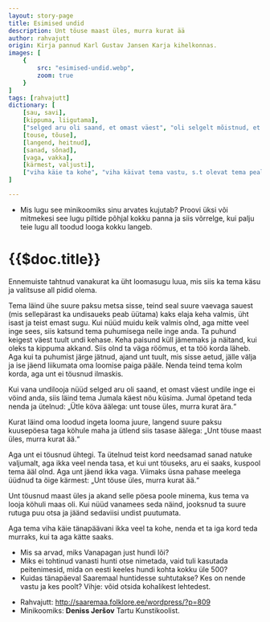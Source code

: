```yaml
---
layout: story-page
title: Esimised undid
description: Unt töuse maast üles, murra kurat ää
author: rahvajutt
origin: Kirja pannud Karl Gustav Jansen Karja kihelkonnas.
images: [
    {
        src: "esimised-undid.webp",
        zoom: true
    }
]
tags: [rahvajutt]
dictionary: [
    [sau, savi], 
    [kippuma, liigutama], 
    ["selged aru oli saand, et omast väest", "oli selgelt mõistnud, et oma jõuga"], 
    [touse, tõuse], 
    [langend, heitnud], 
    [sanad, sõnad], 
    [vaga, vakka], 
    [kärmest, valjusti], 
    ["viha käie ta kohe", "viha käivat tema vastu, s.t olevat tema peale vihane"]
]

---
```


<details-wrapper summary="Enne lugemist:">

- Mis lugu see minikoomiks sinu arvates kujutab? Proovi üksi või mitmekesi see lugu piltide põhjal kokku panna ja siis võrrelge, kui palju teie lugu all toodud looga kokku langeb.

</details-wrapper>

# {{$doc.title}}

Ennemuiste tahtnud vanakurat ka üht loomasugu luua, mis siis ka tema käsu ja valitsuse all pidid olema.

Tema läind ühe suure paksu metsa sisse, teind seal suure vaevaga sauest (mis sellepärast ka undisaueks peab üütama) kaks elaja keha valmis, üht isast ja teist emast sugu. Kui nüüd muidu keik valmis olnd, aga mitte veel inge sees, siis katsund tema puhumisega neile inge anda. Ta puhund keigest väest tuult undi kehase. Keha paisund küll jämemaks ja näitand, kui oleks ta kippuma akkand. Siis olnd ta väga röömus, et ta töö korda läheb. Aga kui ta puhumist järge jätnud, ajand unt tuult, mis sisse aetud, jälle välja ja ise jäend liikumata oma loomise paiga pääle. Nenda teind tema kolm korda, aga unt ei töusnud ilmaskis.

Kui vana undilooja nüüd selged aru oli saand, et omast väest undile inge ei vöind anda, siis läind tema Jumala käest nöu küsima. Jumal öpetand teda nenda ja ütelnud: „Ütle köva äälega: unt touse üles, murra kurat ära.“

Kurat läind oma loodud ingeta looma juure, langend suure paksu kuusepöesa taga köhule maha ja ütlend siis tasase äälega: „Unt töuse maast üles, murra kurat ää.“

Aga unt ei töusnud ühtegi. Ta ütelnud teist kord needsamad sanad natuke valjumalt, aga ikka veel nenda tasa, et kui unt töuseks, aru ei saaks, kuspool tema ääl olnd. Aga unt jäend ikka vaga. Viimaks üsna pahase meelega üüdnud ta öige kärmest: „Unt töuse üles, murra kurat ää.“

Unt töusnud maast üles ja akand selle pöesa poole minema, kus tema va looja köhuli maas oli. Kui nüüd vanamees seda näind, jooksnud ta suure rutuga puu otsa ja jäänd sedaviisi undist puutumata.

Aga tema viha käie tänapäävani ikka veel ta kohe, nenda et ta iga kord teda murraks, kui ta aga kätte saaks.

<story-author :author="author" :origin="origin"></story-author>

<story-dictionary :terms="dictionary"></story-dictionary>

<details-wrapper summary="Mis mõtted tekkisid?">

- Mis sa arvad, miks Vanapagan just hundi lõi?
- Miks ei tohtinud vanasti hunti otse nimetada, vaid tuli kasutada peitenimesid, mida on eesti keeles hundi kohta kokku üle 500?
- Kuidas tänapäeval Saaremaal huntidesse suhtutakse? Kes on nende vastu ja kes poolt? Vihje: võid otsida kohalikest lehtedest.

</details-wrapper>


<details-wrapper summary="Allikad" class="text-sm" icon="icon-park-outline:document-folder">

- Rahvajutt: http://saaremaa.folklore.ee/wordpress/?p=809
- Minikoomiks: **Deniss Jeršov** Tartu Kunstikoolist.

</details-wrapper>

